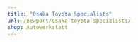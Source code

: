 ```yaml
---
title: "Osaka Toyota Specialists"
url: /newport/osaka-toyota-specialists/
shop: Autowerkstatt
---
```

